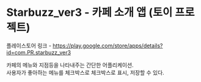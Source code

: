# Starbuzz_ver3 - 카페 소개 앱 (토이 프로젝트)
플레이스토어 링크 - https://play.google.com/store/apps/details?id=com.PR.starbuzz_ver3

카페의 메뉴와 지점등을 나타내주는 간단한 어플리케이션. <br>
사용자가 좋아하는 메뉴를 체크박스로 체크박스로 표시, 저장할 수 있다.
